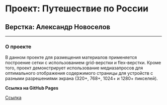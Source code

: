 # Проект: Путешествие по России
## Верстка: Александр Новоселов
---

### О проекте
В данном проекте для размещения материалов применяется построение сетки с использованием grid-верстки и flex-верстки. Кроме того, проект демонстрирует использование медиазапросов для оптимального отображения содержимого страницы для устройств с разными разрешениями экрана (320+, 768+, 1024+ и 1280+ пикселей). 


**Ссылка на GitHub Pages**

[Ссылка]()


